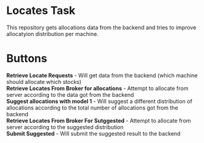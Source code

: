 # Locates Task
This repository gets allocations data from the backend and tries to improve allocatyion distribution per machine.

# Buttons
**Retrieve Locate Requests** - Will get data from the backend (which machine should allocate which stocks)  
**Retrieve Locates From Broker for allocations** - Attempt to allocate from server according to the data got from the backend  
**Suggest allocations with model 1** - Will suggest a different distribution of allocations according to the total number of allocations got from the backend  
**Retrieve Locates From Broker For Sutggested** - Attempt to allocate from server according to the suggested distribution  
**Submit Suggested** - Will submit the suggested result to the backend  